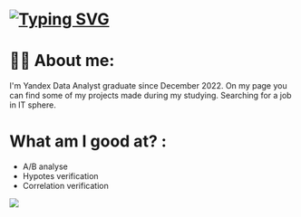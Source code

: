 # [![Typing SVG](https://readme-typing-svg.herokuapp.com?color=%2336BCF7&lines=Hi+,+my+name+is+Max)](https://git.io/typing-svg)

# :man_technologist: About me:

I'm Yandex Data Analyst graduate since December 2022. On my page you can find some of my projects made during my studying. Searching for a job in IT sphere. 

# What am I good at? :
 - A/B analyse
 - Hypotes verification
 - Correlation verification

 ![](https://github-profile-summary-cards.vercel.app/api/cards/repos-per-language?username=Ordinary76)
